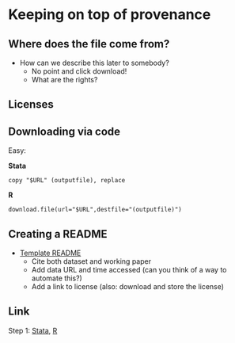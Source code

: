 # Keeping on top of provenance

## Where does the file come from?

- How can we describe this later to somebody? 
  - No point and click download!
  - What are the rights? 

## Licenses

## Downloading via code

Easy:

**Stata**

```{.stata}
copy "$URL" (outputfile), replace
```

**R**

```{.r}
download.file(url="$URL",destfile="(outputfile)")
```

## Creating a README

- [Template README](https://social-science-data-editors.github.io/template_README/template-README.html)
  - Cite both dataset and working paper
  - Add data URL and time accessed (can you think of a way to automate this?)
  - Add a link to license (also: download and store the license)


## Link

Step 1: [Stata](https://drive.google.com/file/d/10IH2TCnckH8TLeZ0P6cJlVgpyrqC4Q3L/view?usp=sharing), [R](https://drive.google.com/file/d/10_pxEathhgIhxdYl2YFZVhv3oaPgJt2u/view?usp=drive_link)
